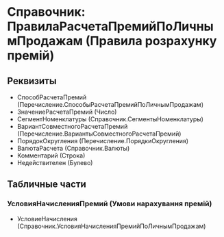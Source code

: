 ﻿# Справочник: ПравилаРасчетаПремийПоЛичнымПродажам (Правила розрахунку премій)

## Реквизиты

- СпособРасчетаПремий (Перечисление.СпособыРасчетаПремийПоЛичнымПродажам)
- ЗначениеРасчетаПремий (Число)
- СегментНоменклатуры (Справочник.СегментыНоменклатуры)
- ВариантСовместногоРасчетаПремий (Перечисление.ВариантыСовместногоРасчетаПремий)
- ПорядокОкругления (Перечисление.ПорядкиОкругления)
- ВалютаРасчета (Справочник.Валюты)
- Комментарий (Строка)
- Недействителен (Булево)

## Табличные части

### УсловияНачисленияПремий (Умови нарахування премій)

- УсловиеНачисления (Справочник.УсловияНачисленияПремийПоЛичнымПродажам)

